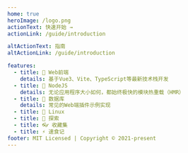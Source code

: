 ```yaml
---
home: true
heroImage: /logo.png
actionText: 快速开始 →
actionLink: /guide/introduction

altActionText: 指南
altActionLink: /guide/introduction

features:
  - title: 🦄 Web前端
    details: 基于Vue3、Vite、TypeScript等最新技术栈开发
  - title: 🐢 NodeJS
    details: 无论应用程序大小如何，都始终极快的模块热重载（HMR）
  - title: 🐘 数据库
    details: 常见的Web端插件示例实现
  - title: 🐧 Linux
  - title: 🚀 探索
  - title: 👓 收藏集
  - title: ⚡️ 速食记
footer: MIT Licensed | Copyright © 2021-present
---
```

